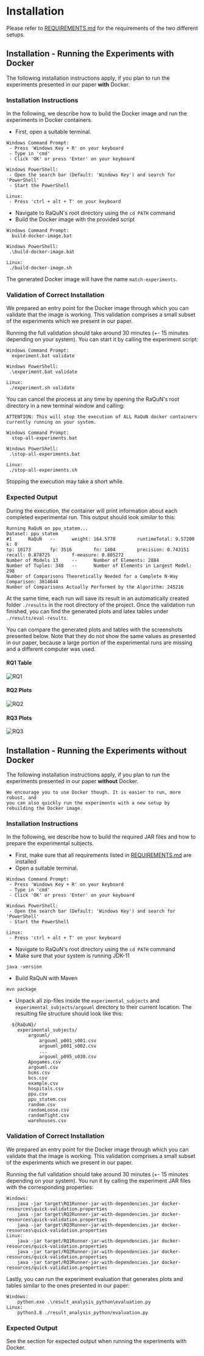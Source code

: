# Installation
Please refer to [REQUIREMENTS.md](REQUIREMENTS.md) for the requirements of the two different setups.

## Installation - Running the Experiments with Docker
The following installation instructions apply, if you plan to run the experiments presented in our paper __with__ Docker.

### Installation Instructions
In the following, we describe how to build the Docker image and run the experiments in Docker containers.

* First, open a suitable terminal.
```
Windows Command Prompt: 
 - Press 'Windows Key + R' on your keyboard
 - Type in 'cmd' 
 - Click 'OK' or press 'Enter' on your keyboard
 
Windows PowerShell:
 - Open the search bar (Default: 'Windows Key') and search for 'PowerShell'
 - Start the PowerShell
 
Linux:
 - Press 'ctrl + alt + T' on your keyboard
```

* Navigate to RaQuN's root directory using the `cd PATH` command
* Build the Docker image with the provided script
```
Windows Command Prompt: 
  build-docker-image.bat
 
Windows PowerShell:
 .\build-docker-image.bat
 
Linux:
 ./build-docker-image.sh
```

The generated Docker image will have the name `match-experiments`.

### Validation of Correct Installation
We prepared an entry point for the Docker image through which you can validate that the image is working. This validation 
comprises a small subset of the experiments which we present in our paper. 

Running the full validation should take around 30 minutes (+- 15 minutes depending on your system). You can start it by 
calling the experiment script:
```
Windows Command Prompt: 
  experiment.bat validate
 
Windows PowerShell:
 .\experiment.bat validate
 
Linux:
 ./experiment.sh validate
```

You can cancel the process at any time by opening the RaQuN's root directory in a new terminal window and calling:
```
ATTENTION: This will stop the execution of ALL RaQuN docker containers currently running on your system.

Windows Command Prompt: 
  stop-all-experiments.bat
 
Windows PowerShell:
 .\stop-all-experiments.bat
 
Linux:
 ./stop-all-experiments.sh
```
Stopping the execution may take a short while.

### Expected Output
During the execution, the container will print information about each completed experimental run. This output should look 
_similar_ to this:
```
Running RaQuN on ppu_statem...
Dataset: ppu_statem
#1      RaQuN   --      weight: 164.5778        runtimeTotal: 9.57200   k: 0
tp: 10173       fp: 3516        fn: 1404        precision: 0.743151     recall: 0.878725        f-measure: 0.805272
Number of Models 13     --      Number of Elements: 2884
Number of Tuples: 348   --      Number of Elements in Largest Model: 298
Number of Comparisons Theoretically Needed for a Complete N-Way Comparison: 3814644
Number of Comparisons Actually Performed by the Algorithm: 245216
```
At the same time, each run will save its result in an automatically created folder `./results` in the root directory 
of the project. Once the validation run finished, you can find the generated plots and latex tables under `./results/eval-results`.

You can compare the generated plots and tables with the screenshots presented below. Note that they do not show the same
values as presented in our paper, because a large portion of the experimental runs are missing and a different computer 
was used.
#### RQ1 Table
![RQ1](screenshots/RQ1.png)
#### RQ2 Plots
![RQ2](screenshots/RQ2.png)
#### RQ3 Plots
![RQ3](screenshots/RQ3.png)

## Installation - Running the Experiments without Docker
The following installation instructions apply, if you plan to run the experiments presented in our paper __without__ Docker.
```
We encourage you to use Docker though. It is easier to run, more robust, and 
you can also quickly run the experiments with a new setup by rebuilding the Docker image.
```

### Installation Instructions
In the following, we describe how to build the required JAR files and how to prepare the experimental subjects.

* First, make sure that all requirements listed in [REQUIREMENTS.md](REQUIREMENTS.md) are installed
* Open a suitable terminal.
```
Windows Command Prompt: 
 - Press 'Windows Key + R' on your keyboard
 - Type in 'cmd' 
 - Click 'OK' or press 'Enter' on your keyboard
 
Windows PowerShell:
 - Open the search bar (Default: 'Windows Key') and search for 'PowerShell'
 - Start the PowerShell
 
Linux:
 - Press 'ctrl + alt + T' on your keyboard
```
* Navigate to RaQuN's root directory using the `cd PATH` command 
* Make sure that your system is running JDK-11
```
java -version
```
* Build RaQuN with Maven
```
mvn package
```
* Unpack all zip-files inside the `experimental_subjects` and `experimental_subjects/argouml` directory to
  their current location.
  The resulting file structure should look like this:
```
  ${RaQuN}/
    experimental_subjects/
        argouml/
            argouml_p001_s001.csv
            argouml_p001_s002.csv
            ...
            argouml_p095_s030.csv
        Apogames.csv
        argouml.csv
        bcms.csv
        bcs.csv
        example.csv
        hospitals.csv
        ppu.csv
        ppu_statem.csv
        random.csv
        randomLoose.csv
        randomTight.csv
        warehouses.csv
```

### Validation of Correct Installation
We prepared an entry point for the Docker image through which you can validate that the image is working. This validation
comprises a small subset of the experiments which we present in our paper. 

Running the full validation should take around 30 minutes (+- 15 minutes depending on your system). You run it by
calling the experiment JAR files with the corresponding properties:
```
Windows:
    java -jar target\RQ1Runner-jar-with-dependencies.jar docker-resources\quick-validation.properties
    java -jar target\RQ2Runner-jar-with-dependencies.jar docker-resources\quick-validation.properties
    java -jar target\RQ3Runner-jar-with-dependencies.jar docker-resources\quick-validation.properties
Linux:
    java -jar target/RQ1Runner-jar-with-dependencies.jar docker-resources/quick-validation.properties
    java -jar target/RQ2Runner-jar-with-dependencies.jar docker-resources/quick-validation.properties
    java -jar target/RQ3Runner-jar-with-dependencies.jar docker-resources/quick-validation.properties
```

Lastly, you can run the experiment evaluation that generates plots and tables similar to the ones presented in our paper:
```
Windows:
    python.exe .\result_analysis_python\evaluation.py
Linux:
    python3.8 ./result_analysis_python/evaluation.py
```

### Expected Output
See the section for expected output when running the experiments with Docker.
